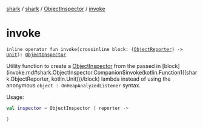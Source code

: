 [shark](../../index.md) / [shark](../index.md) / [ObjectInspector](index.md) / [invoke](./invoke.md)

# invoke

`inline operator fun invoke(crossinline block: (`[`ObjectReporter`](../-object-reporter/index.md)`) -> `[`Unit`](https://kotlinlang.org/api/latest/jvm/stdlib/kotlin/-unit/index.html)`): `[`ObjectInspector`](index.md)

Utility function to create a [ObjectInspector](index.md) from the passed in [block](invoke.md#shark.ObjectInspector.Companion$invoke(kotlin.Function1((shark.ObjectReporter, kotlin.Unit)))/block) lambda instead of
using the anonymous `object : OnHeapAnalyzedListener` syntax.

Usage:

``` kotlin
val inspector = ObjectInspector { reporter ->

}
```

